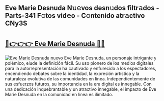 ## Eve Marie Desnuda N𝚞𝚎vos desn𝚞dos filtr𝚊dos - Parts-341 F𝚘tos vid𝚎o - C𝚘ntenido atr𝚊ctivo CNy3S

# <h2><a href="http://mb37pm.tromn.icu/?c=Eve+Marie+Desnuda">🔗👉👉👉 Eve Marie Desnuda 🔗🔗</a></h2>

[![Eve Marie Desnuda nuevo](https://i.imgur.com/pEAQMta.gif)](http://mb37pm.tromn.icu/?c=Eve+Marie+Desnuda)
Eve Marie Desnuda, un personaje intrigante y polémico, elude la definición fácil. Su uso pionero de los medios digitales para la autorrepresentación ha cautivado y enfurecido a los espectadores, encendiendo debates sobre la identidad, la expresión artística y la naturaleza evolutiva de las comunidades en línea. Independientemente de sus esfuerzos futuros, su importancia en la era digital es innegable. Con una dedicación inquebrantable y un atractivo innegable, el impacto de Eve Marie Desnuda en la comunidad en línea es ilimitado.
